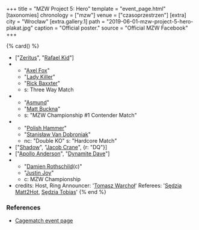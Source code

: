 +++
title = "MZW Project 5: Hero"
template = "event_page.html"
[taxonomies]
chronology = ["mzw"]
venue = ["czasoprzestrzen"]
[extra]
city = "Wrocław"
[extra.gallery.1]
path = "2019-06-01-mzw-project-5-hero-plakat.jpg"
caption = "Official poster."
source = "Official MZW Facebook"
+++

{% card() %}
- ["[Zeritus](@/w/zeritus.md)", "[Rafael Kid](@/w/rafael-kid.md)"]
- - "[Axel Fox](@/w/axel-fox.md)"
  - "[Lady Killer](@/w/boro.md)"
  - "[Rick Baxxter](@/w/rick-baxxter.md)"
  - s: Three Way Match
- - "[Asmund](@/w/asmund.md)"
  - "[Matt Buckna](@/w/matt-buckna.md)"
  - s: "MZW Championship #1 Contender Match"
- - "[Polish Hammer](@/w/jedrus-bulecka.md)"
  - "[Stanisław Van Dobroniak](@/w/stanislaw-van-dobroniak.md)"
  - nc: "Double KO"
    s: "Hardcore Match"
- ["[Shadow](@/w/shadow.md)", "[Jacob Crane](@/w/jacob-crane.md)", {r: "DQ"}]
- ["[Apollo Anderson](@/w/apollo-anderson.md)", "[Dynamite Dave](@/w/dynamite-dave.md)"]
- - "[Damien Rothschild](@/w/damien-rothschild.md)(c)"
  - "[Justin Joy](@/w/justin-joy.md)"
  - c: MZW Championship
- credits:
    Host, Ring Announcer: '[Tomasz Warchoł](@/w/tomasz-warchol.md)'
    Referees: '[Sędzia Matt2Hot](@/w/matt2hot.md), [Sędzia Tobias](@/w/sedzia-tobias.md)'
{% end %}

### References
* [Cagematch event page](https://www.cagematch.net/?id=1&nr=322464)
